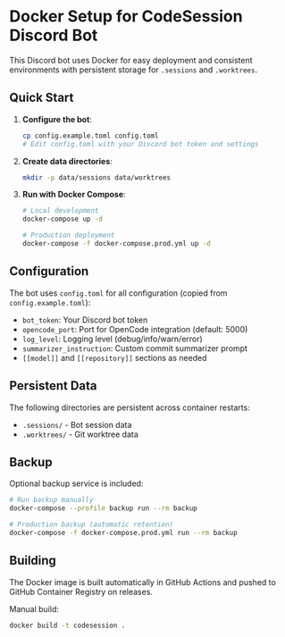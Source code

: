 # Docker Setup for CodeSession Discord Bot

This Discord bot uses Docker for easy deployment and consistent environments with persistent storage for `.sessions` and `.worktrees`.

## Quick Start

1. **Configure the bot**:
   ```bash
   cp config.example.toml config.toml
   # Edit config.toml with your Discord bot token and settings
   ```

2. **Create data directories**:
   ```bash
   mkdir -p data/sessions data/worktrees
   ```

3. **Run with Docker Compose**:
   ```bash
   # Local development
   docker-compose up -d

   # Production deployment
   docker-compose -f docker-compose.prod.yml up -d
   ```

## Configuration

The bot uses `config.toml` for all configuration (copied from `config.example.toml`):

- `bot_token`: Your Discord bot token
- `opencode_port`: Port for OpenCode integration (default: 5000)
- `log_level`: Logging level (debug/info/warn/error)
- `summarizer_instruction`: Custom commit summarizer prompt
- `[[model]]` and `[[repository]]` sections as needed

## Persistent Data

The following directories are persistent across container restarts:
- `.sessions/` - Bot session data
- `.worktrees/` - Git worktree data

## Backup

Optional backup service is included:
```bash
# Run backup manually
docker-compose --profile backup run --rm backup

# Production backup (automatic retention)
docker-compose -f docker-compose.prod.yml run --rm backup
```

## Building

The Docker image is built automatically in GitHub Actions and pushed to GitHub Container Registry on releases.

Manual build:
```bash
docker build -t codesession .
```